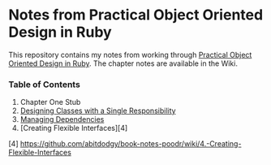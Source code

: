 Notes from Practical Object Oriented Design in Ruby
===============

This repository contains my notes from working through [Practical Object Oriented Design in Ruby][1]. The chapter notes are available in the Wiki.

### Table of Contents

1. Chapter One Stub
2. [Designing Classes with a Single Responsibility][2]
3. [Managing Dependencies][3]
4. [Creating Flexible Interfaces][4]

  [1]: http://www.amazon.com/Practical-Object-Oriented-Design-Ruby-Addison-Wesley/dp/0321721330/ref=sr_1_1?ie=UTF8&qid=1416325155&sr=8-1&keywords=practical+object-oriented+design+in+ruby
  [2]: https://github.com/abitdodgy/book-notes-poodr/wiki/2.-Designing-Classes-with-a-Single-Responsibility
  [3]: https://github.com/abitdodgy/book-notes-poodr/wiki/3.-Managing-Dependencies
  [4] https://github.com/abitdodgy/book-notes-poodr/wiki/4.-Creating-Flexible-Interfaces
